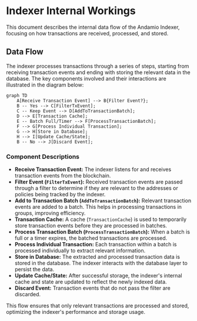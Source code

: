 # Indexer Internal Workings

This document describes the internal data flow of the Andamio Indexer, focusing on how transactions are received, processed, and stored.

## Data Flow

The indexer processes transactions through a series of steps, starting from receiving transaction events and ending with storing the relevant data in the database. The key components involved and their interactions are illustrated in the diagram below:

```mermaid
graph TD
    A[Receive Transaction Event] --> B{Filter Event?};
    B -- Yes --> C[FilterTxEvent];
    C -- Keep Event --> D[AddToTransactionBatch];
    D --> E[Transaction Cache];
    E -- Batch Full/Timer --> F[ProcessTransactionBatch];
    F --> G[Process Individual Transaction];
    G --> H[Store in Database];
    H --> I[Update Cache/State];
    B -- No --> J[Discard Event];
```

### Component Descriptions

*   **Receive Transaction Event:** The indexer listens for and receives transaction events from the blockchain.
*   **Filter Event (`FilterTxEvent`):** Received transaction events are passed through a filter to determine if they are relevant to the addresses or policies being tracked by the indexer.
*   **Add to Transaction Batch (`AddToTransactionBatch`):** Relevant transaction events are added to a batch. This helps in processing transactions in groups, improving efficiency.
*   **Transaction Cache:** A cache (`TransactionCache`) is used to temporarily store transaction events before they are processed in batches.
*   **Process Transaction Batch (`ProcessTransactionBatch`):** When a batch is full or a timer expires, the batched transactions are processed.
*   **Process Individual Transaction:** Each transaction within a batch is processed individually to extract relevant information.
*   **Store in Database:** The extracted and processed transaction data is stored in the database. The indexer interacts with the database layer to persist the data.
*   **Update Cache/State:** After successful storage, the indexer's internal cache and state are updated to reflect the newly indexed data.
*   **Discard Event:** Transaction events that do not pass the filter are discarded.

This flow ensures that only relevant transactions are processed and stored, optimizing the indexer's performance and storage usage.